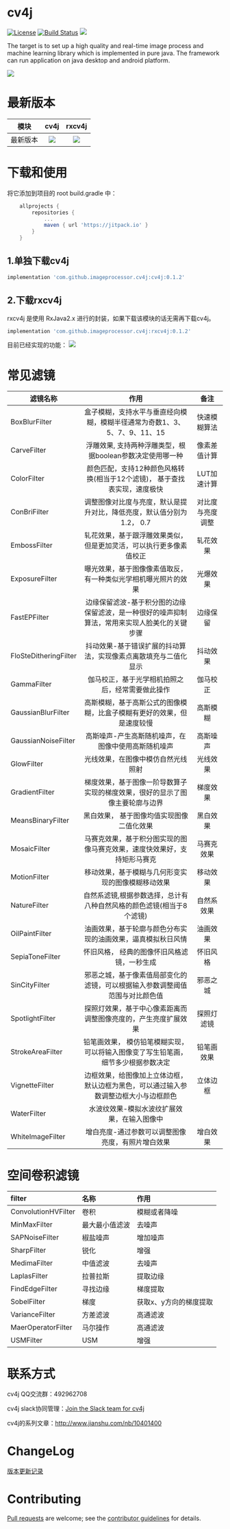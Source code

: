 # cv4j

[![License](https://img.shields.io/badge/license-Apache%202-lightgrey.svg)](https://www.apache.org/licenses/LICENSE-2.0.html)
[![Build Status](https://travis-ci.org/imageprocessor/cv4j.svg?branch=master)](https://travis-ci.org/imageprocessor/cv4j)
[![](https://jitpack.io/v/imageprocessor/cv4j.svg)](https://jitpack.io/#imageprocessor/cv4j)

The target is to set up a high quality and real-time image process and machine learning library which is implemented in pure java. The framework can run application on java desktop and android platform.

![](logo.png)

# 最新版本

模块|cv4j|rxcv4j
---|:-------------:|:-------------:
最新版本|[![](https://jitpack.io/v/imageprocessor/cv4j.svg)](https://jitpack.io/#imageprocessor/cv4j)|[![](https://jitpack.io/v/imageprocessor/cv4j.svg)](https://jitpack.io/#imageprocessor/cv4j)


# 下载和使用

将它添加到项目的 root build.gradle 中：

```groovy
	allprojects {
		repositories {
			...
			maven { url 'https://jitpack.io' }
		}
	}
```

## 1.单独下载cv4j

```groovy
implementation 'com.github.imageprocessor.cv4j:cv4j:0.1.2'
```

## 2.下载rxcv4j

rxcv4j 是使用 RxJava2.x 进行的封装，如果下载该模块的话无需再下载cv4j。

```groovy
implementation 'com.github.imageprocessor.cv4j:rxcv4j:0.1.2'
```


目前已经实现的功能：
![](cv4j.png)

# 常见滤镜

| 滤镜名称        | 作用          | 备注          |
| ------------- |:-------------:| :-------------:|
|BoxBlurFilter|盒子模糊，支持水平与垂直经向模糊，模糊半径通常为奇数1、3、5、7、9、11、15|快速模糊算法|
|CarveFilter|浮雕效果, 支持两种浮雕类型，根据boolean参数决定使用哪一种|像素差值计算
|ColorFilter|颜色匹配，支持12种颜色风格转换(相当于12个滤镜)， 基于查找表实现，速度极快|LUT加速计算|
|ConBriFilter|调整图像对比度与亮度，默认是提升对比，降低亮度，默认值分别为1.2， 0.7|对比度与亮度调整|
|EmbossFilter|轧花效果，基于跟浮雕效果类似，但是更加灵活，可以执行更多像素值校正|轧花效果|
|ExposureFilter|曝光效果，基于图像像素值取反，有一种类似光学相机曝光照片的效果|光爆效果
|FastEPFilter|边缘保留滤波-基于积分图的边缘保留滤波，是一种很好的噪声抑制算法，常用来实现人脸美化的关键步骤|边缘保留|
|FloSteDitheringFilter|抖动效果-基于错误扩展的抖动算法，实现像素点离散填充与二值化显示|抖动效果|
|GammaFilter|伽马校正，基于光学相机拍照之后，经常需要做此操作|伽马校正|
|GaussianBlurFilter|高斯模糊，基于高斯公式的图像模糊，比盒子模糊有更好的效果，但是速度较慢|高斯模糊|
|GaussianNoiseFilter|高斯噪声-产生高斯随机噪声，在图像中使用高斯随机噪声|高斯噪声|
|GlowFilter|光线效果，在图像中模仿自然光线照射|光线效果|
|GradientFilter|梯度效果，基于图像一阶导数算子实现的梯度效果，很好的显示了图像主要轮廓与边界|梯度效果|
|MeansBinaryFilter|黑白效果， 基于图像均值实现图像二值化效果|黑白效果|
|MosaicFilter|马赛克效果，基于积分图实现的图像马赛克效果，速度快效果好，支持矩形马赛克|马赛克效果|
|MotionFilter|移动效果，基于模糊与几何形变实现的图像模糊移动效果|移动效果|
|NatureFilter|自然系滤镜,根据参数选择，总计有八种自然风格的颜色滤镜(相当于8个滤镜)|自然系效果|
|OilPaintFilter|油画效果，基于轮廓与颜色分布实现的油画效果，逼真模拟秋日风情|油画效果|
|SepiaToneFilter|怀旧风格， 经典的图像怀旧风格滤镜，一秒生成|怀旧风格|
|SinCityFilter|邪恶之城，基于像素值局部变化的滤镜，可以根据输入参数调整阈值范围与对比颜色值|邪恶之城|
|SpotlightFilter|探照灯效果，基于中心像素距离而调整图像亮度的，产生亮度扩展效果|探照灯滤镜|
|StrokeAreaFilter|铅笔画效果， 模仿铅笔模糊实现， 可以将输入图像变了写生铅笔画，细节多少根据参数决定|铅笔画效果|
|VignetteFilter|边框效果，给图像加上立体边框，默认边框为黑色，可以通过输入参数调整边框大小与边框颜色|立体边框|
|WaterFilter|水波纹效果-模拟水波纹扩展效果，在输入图像中|
|WhiteImageFilter|增白亮度-通过参数可以调整图像亮度，有照片增白效果|增白效果|

# 空间卷积滤镜

| filter       | 名称        | 作用        |
|:-------------|:-------------| :-------------|
|ConvolutionHVFilter |卷积|模糊或者降噪|
|MinMaxFilter|最大最小值滤波|去噪声|
|SAPNoiseFilter |椒盐噪声|增加噪声|
|SharpFilter |锐化|增强|
|MedimaFilter |中值滤波|去噪声|
|LaplasFilter |拉普拉斯|提取边缘|
|FindEdgeFilter |寻找边缘|梯度提取|
|SobelFilter |梯度|获取x、y方向的梯度提取|
|VarianceFilter |方差滤波|高通滤波|
|MaerOperatorFilter |马尔操作|高通滤波|
|USMFilter |USM|增强|

# 联系方式
cv4j QQ交流群：492962708

cv4j slack协同管理：[Join the Slack team for cv4j](https://cv4j.slack.com/join/shared_invite/MTg5MDE1NDk2NDA1LTE0OTU4NzM2MjAtMjI3YTg0YzkyMA)

cv4j的系列文章：http://www.jianshu.com/nb/10401400

# ChangeLog
[版本更新记录](CHANGELOG.md)

# Contributing
[Pull requests](https://help.github.com/categories/collaborating-with-issues-and-pull-requests/) are welcome; see the [contributor guidelines](CONTRIBUTING.md) for details.